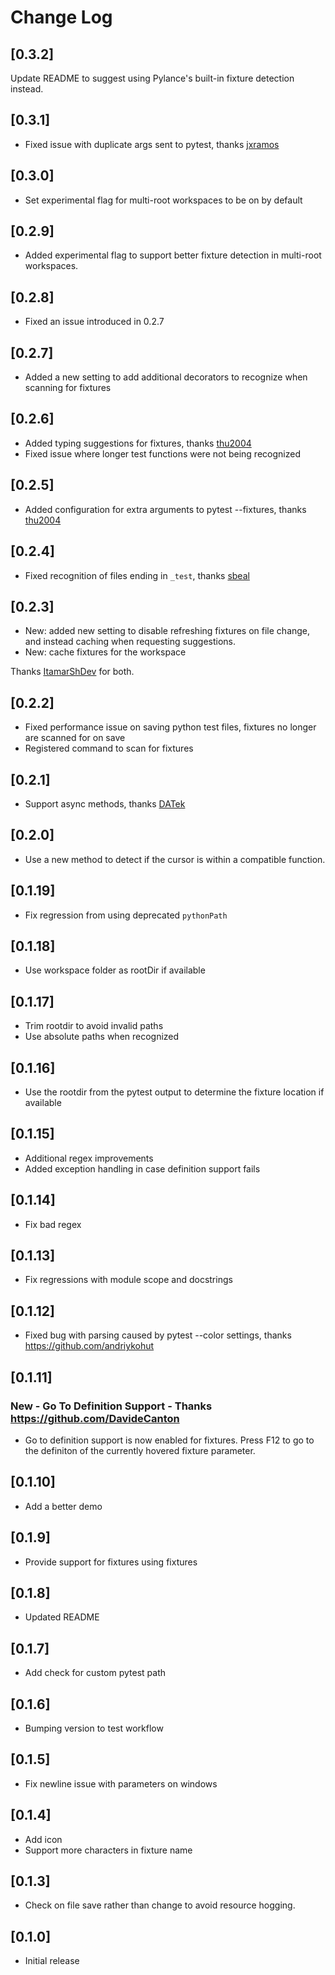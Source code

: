# Change Log

## [0.3.2]

Update README to suggest using Pylance's built-in fixture detection instead.

## [0.3.1]

* Fixed issue with duplicate args sent to pytest, thanks [jxramos](https://github.com/jxramos)

## [0.3.0]

* Set experimental flag for multi-root workspaces to be on by default

## [0.2.9]

* Added experimental flag to support better fixture detection in multi-root workspaces.

## [0.2.8]

* Fixed an issue introduced in 0.2.7

## [0.2.7]

* Added a new setting to add additional decorators to recognize when scanning for fixtures

## [0.2.6]

* Added typing suggestions for fixtures, thanks [thu2004](https://github.com/thu2004)
* Fixed issue where longer test functions were not being recognized

## [0.2.5]

* Added configuration for extra arguments to pytest --fixtures, thanks [thu2004](https://github.com/thu2004)

## [0.2.4]

* Fixed recognition of files ending in `_test`, thanks [sbeal](https://github.com/sbeal)

## [0.2.3]

* New: added new setting to disable refreshing fixtures on file change, and instead caching when requesting suggestions.
* New: cache fixtures for the workspace

Thanks [ItamarShDev](https://github.com/ItamarShDev) for both.

## [0.2.2]

* Fixed performance issue on saving python test files, fixtures no longer are scanned for on save
* Registered command to scan for fixtures

## [0.2.1]

* Support async methods, thanks [DATek](https://github.com/DAtek)

## [0.2.0]

* Use a new method to detect if the cursor is within a compatible function.

## [0.1.19]

* Fix regression from using deprecated `pythonPath`

## [0.1.18]

* Use workspace folder as rootDir if available

## [0.1.17]

* Trim rootdir to avoid invalid paths
* Use absolute paths when recognized

## [0.1.16]

* Use the rootdir from the pytest output to determine the fixture location if available

## [0.1.15]

* Additional regex improvements
* Added exception handling in case definition support fails

## [0.1.14]

* Fix bad regex

## [0.1.13]

* Fix regressions with module scope and docstrings

## [0.1.12]

* Fixed bug with parsing caused by pytest --color settings, thanks https://github.com/andriykohut

## [0.1.11]

### New - Go To Definition Support - Thanks https://github.com/DavideCanton

* Go to definition support is now enabled for fixtures. Press F12 to go to the definiton of the currently hovered fixture parameter.

## [0.1.10]

* Add a better demo

## [0.1.9]

* Provide support for fixtures using fixtures

## [0.1.8]

* Updated README

## [0.1.7]

* Add check for custom pytest path

## [0.1.6]

* Bumping version to test workflow

## [0.1.5]

* Fix newline issue with parameters on windows

## [0.1.4]

* Add icon
* Support more characters in fixture name

## [0.1.3]

* Check on file save rather than change to avoid resource hogging.

## [0.1.0]

* Initial release
